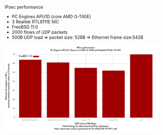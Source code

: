 IPsec performance
  - PC Engines APU1D (core AMD G-T40E)
  - 3 Realtek RTL8111E NIC
  - FreeBSD 11.0
  - 2000 flows of UDP packets
  - 500B UDP load => packet size: 528B => Ethernet frame size:542B

![IPsec performance with FreeBSD 11.0 on PC Engines APU1D](graph.png)


